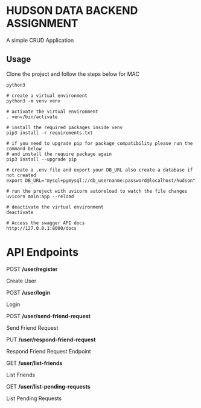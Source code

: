# HUDSON DATA BACKEND ASSIGNMENT

A simple CRUD Application

## Usage

Clone the project and follow the steps below for MAC
```
python3

# create a virtual environment
python3 -m venv venv

# activate the virtual environment
. venv/bin/activate

# install the required packages inside venv
pip3 install -r requirements.txt

# if you need to upgrade pip for package compatibility please run the command below
# and install the require package again
pip3 install --upgrade pip

# create a .env file and export your DB_URL also create a database if not created
export DB_URL="mysql+pymysql://db_usernanme:password@localhost/hudson"

# run the project with uvicorn autoreload to watch the file changes
uvicorn main:app --reload

# deactivate the virtual environment
deactivate

# Access the swagger API docs
http://127.0.0.1:8000/docs
```

# API Endpoints

<div class="endpoint">
    <span class="method POST">POST</span>
    <strong>/user/register</strong>
    <p>Create User</p>
</div>
<div class="endpoint">
    <span class="method POST">POST</span>
    <strong>/user/login</strong>
    <p>Login</p>
</div>
<div class="endpoint">
    <span class="method POST">POST</span>
    <strong>/user/send-friend-request</strong>
    <p>Send Friend Request</p>
</div>
<div class="endpoint">
    <span class="method PUT">PUT</span>
    <strong>/user/respond-friend-request</strong>
    <p>Respond Friend Request Endpoint</p>
</div>
<div class="endpoint">
    <span class="method GET">GET</span>
    <strong>/user/list-friends</strong>
    <p>List Friends</p>
</div>
<div class="endpoint">
    <span class="method GET">GET</span>
    <strong>/user/list-pending-requests</strong>
    <p>List Pending Requests</p>
</div>

